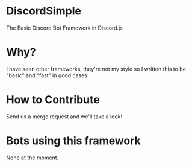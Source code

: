 # DiscordSimple
The Basic Discord Bot Framework in Discord.js
# Why?
I have seen other frameworks, they're not my style so I written this to be "basic" and "fast" in good cases.
# How to Contribute
Send us a merge request and we'll take a look!
# Bots using this framework
None at the moment.
